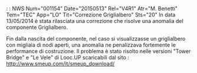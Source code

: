  :  : NWS Num="001154" Date="20150513" Rel="V4R1" Atr="M. Benetti" Tem="TEC" App="LO" Tit="Correzione Griglialbero" Sts="20"
In data 13/05/2014 è stata rilasciata una correzione che risolve una anomalia del componente Griglialbero.

Fin dalla nascita del componente, nel caso si visualizzasse un griglialbero con migliaia di nodi aperti, una anomalia ne penalizzava fortemente le performance di costruzione.
Il problema è stato risolto nelle versioni "Tower Bridge" e "Le Vele" di Looc.UP scaricabili dal sito : 
http://www.smeup.com/it/smeup_download/
